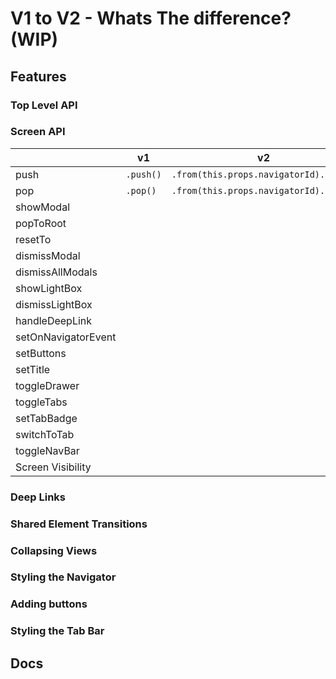 # V1 to V2 - Whats The difference? (WIP)

## Features
### Top Level API

### Screen API

|                     | v1     | v2         |
|---------------------|--------|------------|
| push                |  `.push()`      |    `.from(this.props.navigatorId).push()`        |
| pop                 |  `.pop()`      |   `.from(this.props.navigatorId).pop()`         |
| showModal           |        |            |
| popToRoot           |        |            |
| resetTo             |        |            |
| dismissModal        |        |            |
| dismissAllModals    |        |            |
| showLightBox        |        |            |
| dismissLightBox     |        |            |
| handleDeepLink      |        |            |
| setOnNavigatorEvent |        |            |
| setButtons          |        |            |
| setTitle            |        |            |
| toggleDrawer        |        |            |
| toggleTabs          |        |            |
| setTabBadge         |        |            |
| switchToTab         |        |            |
| toggleNavBar        |        |            |
| Screen Visibility   |        |            |

### Deep Links

### Shared Element Transitions

### Collapsing Views

### Styling the Navigator 

### Adding buttons 

### Styling the Tab Bar
## Docs
